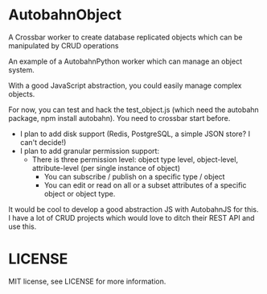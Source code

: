 # AutobahnObject
A Crossbar worker to create database replicated objects which can be manipulated by CRUD operations

An example of a AutobahnPython worker which can manage an object system.

With a good JavaScript abstraction, you could easily manage complex objects.

For now, you can test and hack the test_object.js (which need the autobahn package, npm install autobahn).
You need to crossbar start before.

* I plan to add disk support (Redis, PostgreSQL, a simple JSON store? I can't decide!)
* I plan to add granular permission support:
	* There is three permission level: object type level, object-level, attribute-level (per single instance of object)
		* You can subscribe / publish on a specific type / object
		* You can edit or read on all or a subset attributes of a specific object or object type.

It would be cool to develop a good abstraction JS with AutobahnJS for this.
I have a lot of CRUD projects which would love to ditch their REST API and use this.

# LICENSE
MIT license, see LICENSE for more information.

